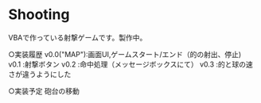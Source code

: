 # Shooting
VBAで作っている射撃ゲームです。製作中。

○実装履歴
v0.0("MAP"):画面UI,ゲームスタート/エンド（的の射出、停止)  
v0.1 :射撃ボタン
v0.2 :命中処理（メッセージボックスにて）
v0.3 :的と球の速さが違うようにした

○実装予定
砲台の移動
